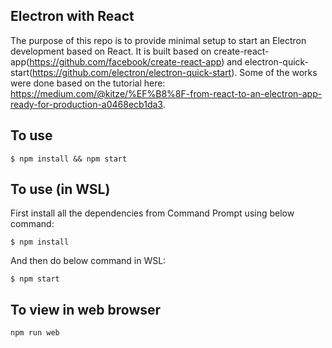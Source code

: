 ## Electron with React

The purpose of this repo is to provide minimal setup to start an Electron development based on React. It is built based on create-react-app(https://github.com/facebook/create-react-app) and electron-quick-start(https://github.com/electron/electron-quick-start). Some of the works were done based on the tutorial here: https://medium.com/@kitze/%EF%B8%8F-from-react-to-an-electron-app-ready-for-production-a0468ecb1da3.

## To use

```
$ npm install && npm start
```

## To use (in WSL)

First install all the dependencies from Command Prompt using below command:
```
$ npm install
```

And then do below command in WSL:
```
$ npm start
```

## To view in web browser
```
npm run web
```
